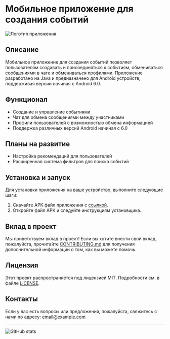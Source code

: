 # Мобильное приложение для создания событий

![Логотип приложения](путь/к/логотипу.png)

## Описание

Мобильное приложение для создания событий позволяет пользователям создавать и присоединяться к событиям, обмениваться сообщениями в чате и обмениваться профилями. Приложение разработано на Java и предназначено для Android устройств, поддерживая версии начиная с Android 6.0.

## Функционал

- Создание и управление событиями
- Чат для обмена сообщениями между участниками
- Профили пользователей с возможностью обмена информацией
- Поддержка различных версий Android начиная с 6.0

## Планы на развитие

- Настройка рекомендаций для пользователей
- Расширенная система фильтров для поиска событий

## Установка и запуск

Для установки приложения на ваше устройство, выполните следующие шаги:

1. Скачайте APK файл приложения с [ссылкой](#).
2. Откройте файл APK и следуйте инструкциям установщика.

## Вклад в проект

Мы приветствуем вклад в проект! Если вы хотите внести свой вклад, пожалуйста, прочитайте [CONTRIBUTING.md](CONTRIBUTING.md) для получения дополнительной информации о том, как вы можете помочь.

## Лицензия

Этот проект распространяется под лицензией MIT. Подробности см. в файле [LICENSE](LICENSE).

## Контакты

Если у вас есть вопросы или предложения, пожалуйста, свяжитесь с нами по адресу: [email@example.com](mailto:email@example.com)

---

![GitHub stats](https://github-readme-stats.vercel.app/api?username=ваше_имя_пользователя&show_icons=true&theme=radical)
